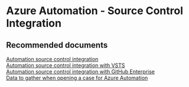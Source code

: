 <properties
    pageTitle="Azure Automation - Source Control Integration"
    description="Azure Automation - Source Control Integration"
    service="microsoft.automation"
    resource="automationaccounts"
    authors="csand-msft"
    displayorder=""
    selfHelpType="generic"
    supportTopicIds="32599928"
    resourceTags=""
    productPesIds="15607"
    cloudEnvironments="public"
/>

# Azure Automation - Source Control Integration

## **Recommended documents**
[Automation source control integration](https://docs.microsoft.com/azure/automation/automation-source-control-integration)<br>
[Automation source control integration with VSTS](https://docs.microsoft.com/azure/automation/automation-scenario-source-control-integration-with-vsts)<br>
[Automation source control integration with GitHub Enterprise](https://docs.microsoft.com/azure/automation/automation-scenario-source-control-integration-with-github-ent)<br>
[Data to gather when opening a case for Azure Automation](https://support.microsoft.com/kb/3178510)